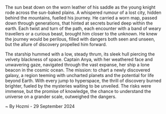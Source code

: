 
The sun beat down on the worn leather of his saddle as the young knight rode across the sun-baked plains. A whispered rumour of a lost city, hidden behind the mountains, fuelled his journey. He carried a worn map, passed down through generations, that hinted at secrets buried deep within the earth. Each twist and turn of the path, each encounter with a band of weary travellers or a curious beast, brought him closer to the unknown. He knew the journey would be perilous, filled with dangers both seen and unseen, but the allure of discovery propelled him forward. 

The starship hummed with a low, steady thrum, its sleek hull piercing the velvety blackness of space.  Captain Anya, with her weathered face and unwavering gaze, navigated through the vast expanse, her ship a lone beacon in the cosmic ocean. The mission: to chart a newly discovered galaxy, a region teeming with uncharted planets and the potential for life beyond Earth. With every jump to hyperspace, the thrill of discovery burned brighter, fueled by the mysteries waiting to be unveiled. The risks were immense, but the promise of knowledge, the chance to understand the universe on a grander scale, outweighed the dangers. 

~ By Hozmi - 29 September 2024

